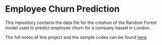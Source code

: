 # Employee Churn Prediction

This repository contains the data file for the creation of the Random Forest model used to predict employee churn for a company based in London.

The full notes of this project and the sample codes can be found [here](https://leekarensl.github.io/2023/03/17/employee-churn-prediction.html)
